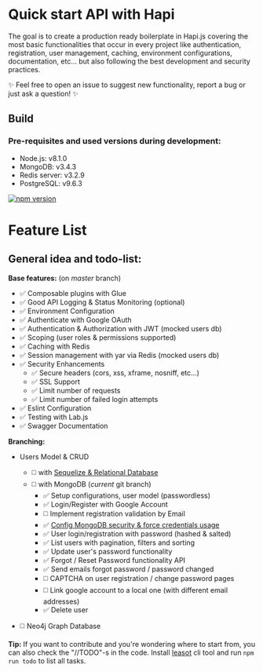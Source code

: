 Quick start API with Hapi
===

The goal is to create a production ready boilerplate in Hapi.js covering the most basic functionalities that occur in every project like authentication, registration, user management, caching, environment configurations, documentation, etc... but also following the best development and security practices.

:sparkles: Feel free to open an issue to suggest new functionality, report a bug or just ask a question! :sparkles: 

## Build

### Pre-requisites and used versions during development:
- Node.js: v8.1.0
- MongoDB: v3.4.3
- Redis server: v3.2.9
- PostgreSQL: v9.6.3

[![npm version](https://badge.fury.io/js/npm.svg)](https://badge.fury.io/js/npm)


Feature List
===

## General idea and todo-list:

**Base features:** (on *master* branch)
* :white_check_mark: Composable plugins with Glue
* :white_check_mark: Good API Logging & Status Monitoring (optional)
* :white_check_mark: Environment Configuration
* :white_check_mark: Authenticate with Google OAuth
* :white_check_mark: Authentication & Authorization with JWT (mocked users db)
* :white_check_mark: Scoping (user roles & permissions supported)
* :white_check_mark: Caching with Redis
* :white_check_mark: Session management with yar via Redis (mocked users db)
* :white_check_mark: Security Enhancements
  - :white_check_mark: Secure headers (cors, xss, xframe, nosniff, etc...)
  - :white_check_mark: SSL Support
  - :white_check_mark: Limit number of requests
  - :white_check_mark: Limit number of failed login attempts
* :white_check_mark: Eslint Configuration
* :white_check_mark: Testing with Lab.js
* :white_check_mark: Swagger Documentation

**Branching:**
* Users Model & CRUD 
    - :white_medium_square: with [Sequelize & Relational Database](http://gitlab.mentormate.bg/yulia.tenincheva/hapi-api-boilerplate/tree/with-sequelize)
    - :white_medium_square: with MongoDB (*current* git branch)
        + :white_check_mark: Setup configurations, user model (passwordless)
        + :white_check_mark: Login/Register with Google Account
        + :white_medium_square: Implement registration validation by Email
        + :white_check_mark: [Config MongoDB security & force credentials usage](http://gitlab.mentormate.bg/yulia.tenincheva/hapi-api-boilerplate/blob/with-mongodb/secure-mongodb-setup.md)
        + :white_check_mark: User login/registration with password (hashed & salted)
        + :white_check_mark: List users with pagination, filters and sorting
        + :white_check_mark: Update user's password functionality
        + :white_check_mark: Forgot / Reset Password functionality API
        + :white_check_mark: Send emails forgot password / password changed
        + :white_medium_square: CAPTCHA on user registration / change password pages
        + :white_medium_square: Link google account to a local one (with different email addresses)
        + :white_check_mark: Delete user
    
* :white_medium_square: Neo4j Graph Database

**Tip:** If you want to contribute and you're wondering where to start from, you can also check the "//TODO"-s in the code. Install [leasot](https://github.com/pgilad/leasot) cli tool and run `npm run todo` to list all tasks.
